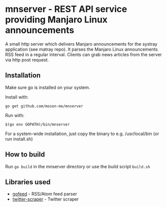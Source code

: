 # mnserver - REST API service providing Manjaro Linux announcements

A small http server which delivers Manjaro announcements for the systray application (see matray repo).
It parses the Manjaro Linux announcements RSS feed in a regular interval. Clients can grab news articles from the server via http post request.

## Installation

Make sure go is installed on your system.

Install with:
```
go get github.com/moson-mo/mnserver
```

Run with:
```
$(go env GOPATH)/bin/mnserver
```

For a system-wide installation, just copy the binary to e.g. /usr/local/bin
(or run install.sh)

## How to build

Run `go build` in the mnserver directory or use the build script `build.sh`

## Libraries used

* [gofeed](https://github.com/mmcdole/gofeed) - RSS/Atom feed parser
* [twitter-scraper](https://github.com/n0madic/twitter-scraper) - Twitter scraper

